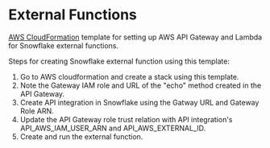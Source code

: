 # External Functions

[AWS CloudFormation](https://aws.amazon.com/cloudformation/) template for setting up AWS API Gateway and Lambda for Snowflake external functions.

Steps for creating Snowflake external function using this template:
1. Go to AWS cloudformation and create a stack using this template.
2. Note the Gateway IAM role and URL of the "echo" method created in the API Gateway.
3. Create API integration in Snowflake using the Gatway URL and Gateway Role ARN.
4. Update the API Gateway role trust relation with API integration's API_AWS_IAM_USER_ARN and API_AWS_EXTERNAL_ID.
5. Create and run the external function.
